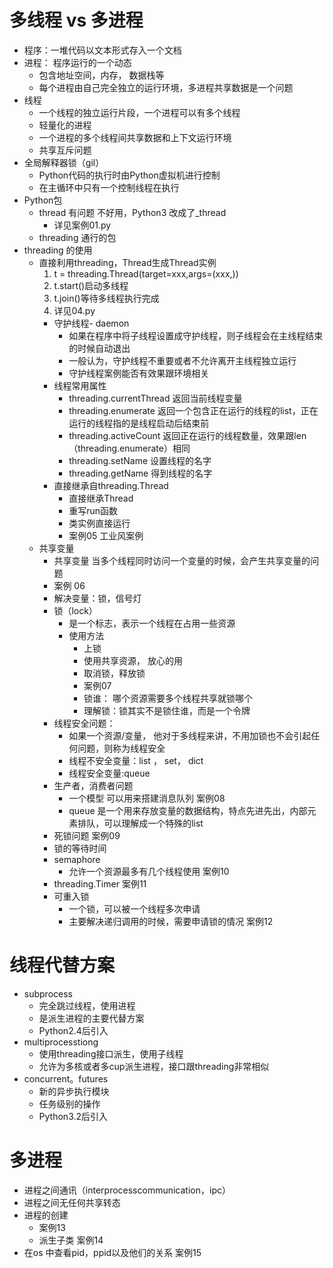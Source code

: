 # 多线程 vs 多进程
- 程序：一堆代码以文本形式存入一个文档
- 进程： 程序运行的一个动态
    - 包含地址空间，内存， 数据栈等
    - 每个进程由自己完全独立的运行环境，多进程共享数据是一个问题
- 线程
    - 一个线程的独立运行片段，一个进程可以有多个线程
    - 轻量化的进程
    - 一个进程的多个线程间共享数据和上下文运行环境
    - 共享互斥问题
- 全局解释器锁（gil）
    - Python代码的执行时由Python虚拟机进行控制
    - 在主循环中只有一个控制线程在执行
- Python包
    - thread 有问题 不好用，Python3 改成了_thread
        - 详见案例01.py
    - threading 通行的包 
 - threading 的使用
    - 直接利用threading，Thread生成Thread实例
        1. t = threading.Thread(target=xxx,args=(xxx,))
        2. t.start()启动多线程
        3. t.join()等待多线程执行完成
        4. 详见04.py
        - 守护线程- daemon
            - 如果在程序中将子线程设置成守护线程，则子线程会在主线程结束的时候自动退出
            - 一般认为，守护线程不重要或者不允许离开主线程独立运行
            - 守护线程案例能否有效果跟环境相关
        - 线程常用属性
            - threading.currentThread 返回当前线程变量
            - threading.enumerate 返回一个包含正在运行的线程的list，正在运行的线程指的是线程启动后结束前
            - threading.activeCount 返回正在运行的线程数量，效果跟len（threading.enumerate）相同 
            - threading.setName 设置线程的名字
            - threading.getName 得到线程的名字
        - 直接继承自threading.Thread
            - 直接继承Thread
            - 重写run函数
            - 类实例直接运行
            - 案例05 工业风案例
    - 共享变量
        - 共享变量 当多个线程同时访问一个变量的时候，会产生共享变量的问题
        - 案例 06
        - 解决变量：锁，信号灯
        - 锁（lock）
            - 是一个标志，表示一个线程在占用一些资源
            - 使用方法
                - 上锁
                - 使用共享资源， 放心的用
                - 取消锁，释放锁
                - 案例07
                - 锁谁： 哪个资源需要多个线程共享就锁哪个
                - 理解锁：锁其实不是锁住谁，而是一个令牌
        - 线程安全问题：
            - 如果一个资源/变量， 他对于多线程来讲，不用加锁也不会引起任何问题，则称为线程安全
            - 线程不安全变量：list ， set， dict
            - 线程安全变量:queue
        - 生产者，消费者问题
            - 一个模型 可以用来搭建消息队列 案例08
            - queue 是一个用来存放变量的数据结构，特点先进先出，内部元素排队，可以理解成一个特殊的list
        - 死锁问题 案例09
        - 锁的等待时间
        - semaphore
            - 允许一个资源最多有几个线程使用 案例10
        - threading.Timer 案例11
        - 可重入锁
            - 一个锁，可以被一个线程多次申请
            - 主要解决递归调用的时候，需要申请锁的情况 案例12  
            
 # 线程代替方案
 - subprocess
    - 完全跳过线程，使用进程
    - 是派生进程的主要代替方案
    - Python2.4后引入
 - multiprocesstiong
    - 使用threading接口派生，使用子线程
    - 允许为多核或者多cup派生进程，接口跟threading非常相似
 - concurrent。futures
    - 新的异步执行模块
    - 任务级别的操作
    - Python3.2后引入
# 多进程
- 进程之间通讯（interprocesscommunication，ipc）
- 进程之间无任何共享转态
- 进程的创建
    - 案例13
    - 派生子类 案例14
- 在os 中查看pid，ppid以及他们的关系 案例15